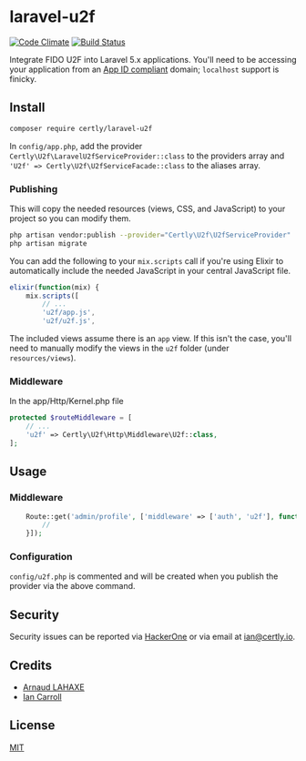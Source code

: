 # laravel-u2f
[![Code Climate](https://codeclimate.com/github/certly/laravel-u2f/badges/gpa.svg)](https://codeclimate.com/github/certly/laravel-u2f) [![Build Status](https://travis-ci.org/certly/laravel-u2f.svg?branch=master)](https://travis-ci.org/certly/laravel-u2f)

Integrate FIDO U2F into Laravel 5.x applications. You'll need to be accessing your application from an [App ID compliant](https://developers.yubico.com/U2F/App_ID.html) domain; `localhost` support is finicky.

## Install
``` bash
composer require certly/laravel-u2f
```

In `config/app.php`, add the provider `Certly\U2f\LaravelU2fServiceProvider::class` to the providers array and `'U2f' => Certly\U2f\U2fServiceFacade::class` to the aliases array.


### Publishing
This will copy the needed resources (views, CSS, and JavaScript) to your project so you can modify them.

``` bash
php artisan vendor:publish --provider="Certly\U2f\U2fServiceProvider"
php artisan migrate
```

You can add the following to your `mix.scripts` call if you're using Elixir to automatically include the needed JavaScript in your central JavaScript file.

``` javascript
elixir(function(mix) {
    mix.scripts([
        // ...
        'u2f/app.js',
        'u2f/u2f.js',
```

The included views assume there is an `app` view. If this isn't the case, you'll need to manually modify the views in the `u2f` folder (under `resources/views`).

### Middleware

In the app/Http/Kernel.php file

``` php
protected $routeMiddleware = [
    // ...
    'u2f' => Certly\U2f\Http\Middleware\U2f::class,
];
```

## Usage

### Middleware
``` php
    Route::get('admin/profile', ['middleware' => ['auth', 'u2f'], function () {
        //
    }]);
```
### Configuration
`config/u2f.php` is commented and will be created when you publish the provider via the above command.

## Security
Security issues can be reported via [HackerOne](https://hackerone.com/certly) or via email at [ian@certly.io](mailto:ian@certly.io).

## Credits
- [Arnaud LAHAXE](https://github.com/lahaxearnaud)
- [Ian Carroll](https://github.com/iangcarroll)

## License  
[MIT](LICENSE.md)
